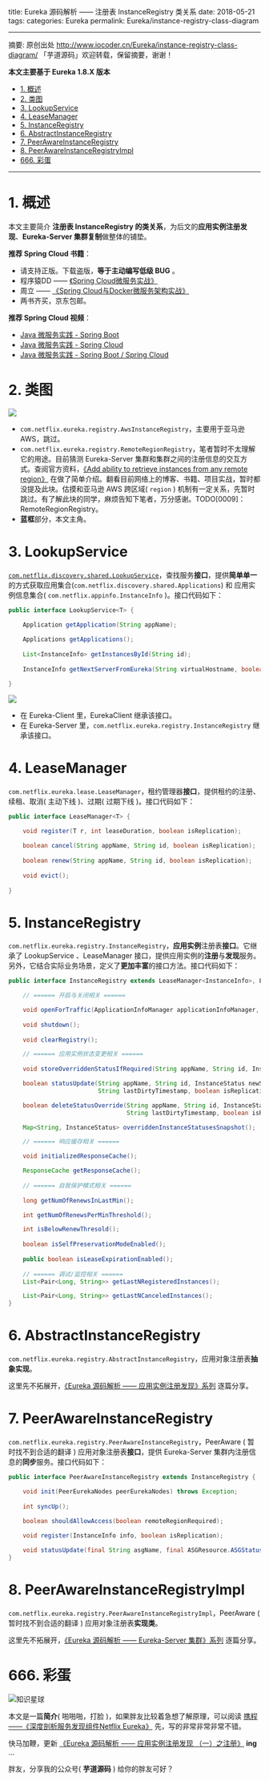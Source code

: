 title: Eureka 源码解析 —— 注册表 InstanceRegistry 类关系
date: 2018-05-21
tags:
categories: Eureka
permalink: Eureka/instance-registry-class-diagram

---

摘要: 原创出处 http://www.iocoder.cn/Eureka/instance-registry-class-diagram/ 「芋道源码」欢迎转载，保留摘要，谢谢！

**本文主要基于 Eureka 1.8.X 版本** 

- [1. 概述](http://www.iocoder.cn/Eureka/instance-registry-class-diagram/?toc)
- [2. 类图](http://www.iocoder.cn/Eureka/instance-registry-class-diagram/?toc)
- [3. LookupService](http://www.iocoder.cn/Eureka/instance-registry-class-diagram/?toc)
- [4. LeaseManager](http://www.iocoder.cn/Eureka/instance-registry-class-diagram/?toc)
- [5. InstanceRegistry](http://www.iocoder.cn/Eureka/instance-registry-class-diagram/?toc)
- [6. AbstractInstanceRegistry](http://www.iocoder.cn/Eureka/instance-registry-class-diagram/?toc)
- [7. PeerAwareInstanceRegistry](http://www.iocoder.cn/Eureka/instance-registry-class-diagram/?toc)
- [8. PeerAwareInstanceRegistryImpl](http://www.iocoder.cn/Eureka/instance-registry-class-diagram/?toc)
- [666. 彩蛋](http://www.iocoder.cn/Eureka/instance-registry-class-diagram/?toc)

---

# 1. 概述

本文主要简介 **注册表 InstanceRegistry 的类关系**，为后文的**应用实例注册发现**、**Eureka-Server 集群复制**做整体的铺垫。

**推荐 Spring Cloud 书籍**：

* 请支持正版。下载盗版，**等于主动编写低级 BUG** 。
* 程序猿DD —— [《Spring Cloud微服务实战》](https://union-click.jd.com/jdc?d=505Twi)
* 周立 —— [《Spring Cloud与Docker微服务架构实战》](https://union-click.jd.com/jdc?d=k3sAaK)
* 两书齐买，京东包邮。

**推荐 Spring Cloud 视频**：

* [Java 微服务实践 - Spring Boot](https://segmentfault.com/ls/1650000011063780?r=bPN0Ir)
* [Java 微服务实践 - Spring Cloud](https://segmentfault.com/ls/1650000011386794?r=bPN0Ir)
* [Java 微服务实践 - Spring Boot / Spring Cloud](https://segmentfault.com/ls/1650000011387052?r=bPN0Ir)

# 2. 类图

![](http://www.iocoder.cn/images/Eureka/2018_05_21/01.png)

* `com.netflix.eureka.registry.AwsInstanceRegistry`，主要用于亚马逊 AWS，跳过。
* `com.netflix.eureka.registry.RemoteRegionRegistry`，笔者暂时不太理解它的用途。目前猜测 Eureka-Server 集群和集群之间的注册信息的交互方式。查阅官方资料，[《Add ability to retrieve instances from any remote region》](https://github.com/Netflix/eureka/issues/29) 在做了简单介绍。翻看目前网络上的博客、书籍、项目实战，暂时都没提及此块。估摸和亚马逊 AWS 跨区域( `region` ) 机制有一定关系，先暂时跳过。有了解此块的同学，麻烦告知下笔者，万分感谢。TODO[0009]：RemoteRegionRegistry。
* **蓝框**部分，本文主角。

# 3. LookupService

[`com.netflix.discovery.shared.LookupService`](https://github.com/YunaiV/eureka/blob/3ef162f20a28c75de84321b69412c4ef138ad55a/eureka-client/src/main/java/com/netflix/discovery/shared/LookupService.java)，查找服务**接口**，提供**简单单一**的方式获取应用集合(`com.netflix.discovery.shared.Applications`) 和 应用实例信息集合( `com.netflix.appinfo.InstanceInfo` )。接口代码如下：

```Java
public interface LookupService<T> {

    Application getApplication(String appName);
    
    Applications getApplications();
    
    List<InstanceInfo> getInstancesById(String id);
    
    InstanceInfo getNextServerFromEureka(String virtualHostname, boolean secure);

}
```

![](http://www.iocoder.cn/images/Eureka/2018_04_29/01.png)

* 在 Eureka-Client 里，EurekaClient 继承该接口。
* 在 Eureka-Server 里，`com.netflix.eureka.registry.InstanceRegistry` 继承该接口。

# 4. LeaseManager

`com.netflix.eureka.lease.LeaseManager`，租约管理器**接口**，提供租约的注册、续租、取消( 主动下线 )、过期( 过期下线 )。接口代码如下：

```Java
public interface LeaseManager<T> {

    void register(T r, int leaseDuration, boolean isReplication);
    
    boolean cancel(String appName, String id, boolean isReplication);
    
    boolean renew(String appName, String id, boolean isReplication);
    
    void evict();
    
}
```

# 5. InstanceRegistry

`com.netflix.eureka.registry.InstanceRegistry`，**应用实例**注册表**接口**。它继承了 LookupService 、LeaseManager 接口，提供应用实例的**注册**与**发现**服务。另外，它结合实际业务场景，定义了**更加丰富**的接口方法。接口代码如下：

```Java
public interface InstanceRegistry extends LeaseManager<InstanceInfo>, LookupService<String> {

    // ====== 开启与关闭相关 ======

    void openForTraffic(ApplicationInfoManager applicationInfoManager, int count);
    
    void shutdown();
    
    void clearRegistry();

    // ====== 应用实例状态变更相关 ======
    
    void storeOverriddenStatusIfRequired(String appName, String id, InstanceStatus overriddenStatus);

    boolean statusUpdate(String appName, String id, InstanceStatus newStatus,
                         String lastDirtyTimestamp, boolean isReplication);

    boolean deleteStatusOverride(String appName, String id, InstanceStatus newStatus,
                                 String lastDirtyTimestamp, boolean isReplication);

    Map<String, InstanceStatus> overriddenInstanceStatusesSnapshot();

    // ====== 响应缓存相关 ======

    void initializedResponseCache();

    ResponseCache getResponseCache();
    
    // ====== 自我保护模式相关 ======
    
    long getNumOfRenewsInLastMin();

    int getNumOfRenewsPerMinThreshold();

    int isBelowRenewThresold();
    
    boolean isSelfPreservationModeEnabled();
    
    public boolean isLeaseExpirationEnabled();
    
    // ====== 调试/监控相关 ======
    List<Pair<Long, String>> getLastNRegisteredInstances();

    List<Pair<Long, String>> getLastNCanceledInstances();
}
```

# 6. AbstractInstanceRegistry

`com.netflix.eureka.registry.AbstractInstanceRegistry`，应用对象注册表**抽象实现**。

这里先不拓展开，[《Eureka 源码解析 —— 应用实例注册发现》系列](http://www.iocoder.cn/categories/Eureka/?self) 逐篇分享。

# 7. PeerAwareInstanceRegistry

`com.netflix.eureka.registry.PeerAwareInstanceRegistry`，PeerAware ( 暂时找不到合适的翻译 ) 应用对象注册表**接口**，提供 Eureka-Server 集群内注册信息的**同步**服务。接口代码如下：

```Java
public interface PeerAwareInstanceRegistry extends InstanceRegistry {

    void init(PeerEurekaNodes peerEurekaNodes) throws Exception;
    
    int syncUp();
    
    boolean shouldAllowAccess(boolean remoteRegionRequired);

    void register(InstanceInfo info, boolean isReplication);

    void statusUpdate(final String asgName, final ASGResource.ASGStatus newStatus, final boolean isReplication);
}
```

# 8. PeerAwareInstanceRegistryImpl

`com.netflix.eureka.registry.PeerAwareInstanceRegistryImpl`，PeerAware ( 暂时找不到合适的翻译 ) 应用对象注册表**实现类**。

这里先不拓展开，[《Eureka 源码解析 —— Eureka-Server 集群》系列](http://www.iocoder.cn/categories/Eureka/?self) 逐篇分享。

# 666. 彩蛋

![知识星球](http://www.iocoder.cn/images/Architecture/2017_12_29/01.png)

本文是一篇**简介**( 啪啪啪，打脸 )，如果胖友比较着急想了解原理，可以阅读 [携程 ——《深度剖析服务发现组件Netflix Eureka》](http://techshow.ctrip.com/archives/1699.html?from=www.iocoder.cn) 先，写的非常非常非常不错。

快马加鞭，更新 [《Eureka 源码解析 —— 应用实例注册发现 （一）之注册》](http://www.iocoder.cn/Eureka/instance-registry-register/?self) **ing** ...

胖友，分享我的公众号( **芋道源码** ) 给你的胖友可好？

